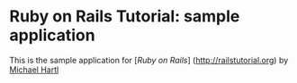 # Ruby on Rails Tutorial:  sample application

This is the sample application for
[*Ruby on Rails*] (http://railstutorial.org)
by [Michael Hartl](http://michaelhartl.com/)

